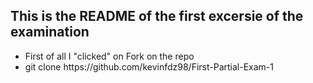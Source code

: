 <h2>This is the README of the first excersie of the examination</h2>
<ul>
<li>First of all I "clicked" on Fork on the repo </li>
<li> git clone https://github.com/kevinfdz98/First-Partial-Exam-1</li>
</ul>